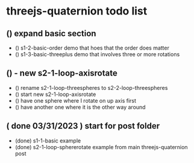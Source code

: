 # threejs-quaternion todo list

## () expand basic section
* () s1-2-basic-order demo that hoes that the order does matter
* () s1-3-basic-threeplus demo that involves three or more rotations

## () - new s2-1-loop-axisrotate
* () rename s2-1-loop-threespheres to s2-2-loop-threespheres
* () start new s2-1-loop-axisrotate
* () have one sphere where I rotate on up axis first
* () have another one where it is the other way around

## ( done 03/31/2023 ) start for post folder
* (done) s1-1-basic example
* (done) s2-1-loop-sphererotate example from main threejs-quaternion post